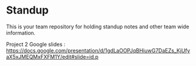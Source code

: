 # Standup

This is your team repository for holding standup notes and other team wide information. 

Project 2 Google slides :
https://docs.google.com/presentation/d/1gdLaOOPJqBHiuwG7DaEZs_KjUfyaX5xJMEQMxFXFM1Y/edit#slide=id.p
